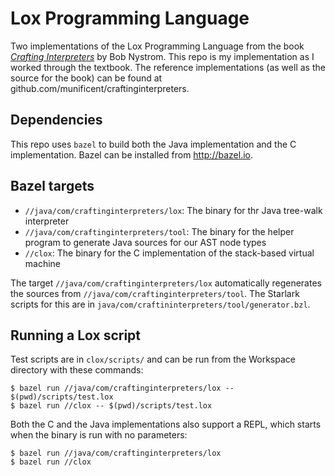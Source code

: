 # Lox Programming Language

Two implementations of the Lox Programming Language from the book _[Crafting Interpreters](http://craftinginterpreters.com/)_ by Bob Nystrom. This repo is my implementation as I worked through the textbook. The reference implementations (as well as the source for the book) can be found at github.com/munificent/craftinginterpreters.

## Dependencies

This repo uses `bazel` to build both the Java implementation and the C implementation. Bazel can be installed from http://bazel.io.

## Bazel targets

* `//java/com/craftinginterpreters/lox`: The binary for thr Java tree-walk interpreter
* `//java/com/craftinginterpreters/tool`: The binary for the helper program to generate Java sources for our AST node types
* `//clox`: The binary for the C implementation of the stack-based virtual machine

The target `//java/com/craftinginterpreters/lox` automatically regenerates the sources from `//java/com/craftinginterpreters/tool`. The Starlark scripts for this are in `java/com/craftininterpreters/tool/generator.bzl`.

## Running a Lox script

Test scripts are in `clox/scripts/` and can be run from the Workspace directory with these commands:
```
$ bazel run //java/com/craftinginterpreters/lox -- $(pwd)/scripts/test.lox
$ bazel run //clox -- $(pwd)/scripts/test.lox
```

Both the C and the Java implementations also support a REPL, which starts when the binary is run with no parameters:
```
$ bazel run //java/com/craftinginterpreters/lox
$ bazel run //clox
```